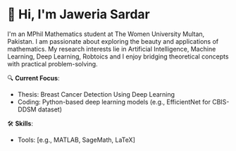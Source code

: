 # 👋 Hi, I'm Jaweria Sardar

I'm an MPhil Mathematics student at The Women University Multan, Pakistan. I am passionate about exploring the beauty and applications of mathematics. My research interests lie in Artificial Intelligence, Machine Learning, Deep Learning, Robtoics and I enjoy bridging theoretical concepts with practical problem-solving.

🔍 **Current Focus**:
- Thesis: Breast Cancer Detection Using Deep Learning
- Coding: Python-based deep learning models (e.g., EfficientNet for CBIS-DDSM dataset)
  
🛠 **Skills**:
- Tools: [e.g., MATLAB, SageMath, LaTeX]
<!-- This text will be hidden on GitHub 
📫 **Connect**:
- [LinkedIn](your-linkedin-url)
- [Email](mailto:your-email)

⚡ **Fun Fact**: [e.g., I’m always chasing the next elegant proof!]

Check out my repos for mathematical projects and code! 🚀-->
